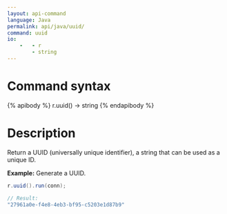 ```yaml
---
layout: api-command
language: Java
permalink: api/java/uuid/
command: uuid
io:
    -   - r
        - string
---
```


# Command syntax #

{% apibody %}
r.uuid() &rarr; string
{% endapibody %}

# Description #

Return a UUID (universally unique identifier), a string that can be used as a unique ID.

__Example:__ Generate a UUID.

```java
r.uuid().run(conn);

// Result:
"27961a0e-f4e8-4eb3-bf95-c5203e1d87b9"
```
